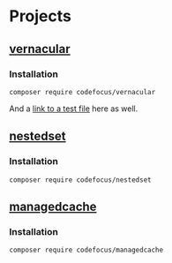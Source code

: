 # Projects


## [vernacular](/vernacular)

### Installation

```shell
composer require codefocus/vernacular
```

And a [link to a test file](/vernacular/test) here as well.


## [nestedset](/nestedset)

### Installation

```shell
composer require codefocus/nestedset
```


## [managedcache](/managedcache)

### Installation

```shell
composer require codefocus/managedcache
```
